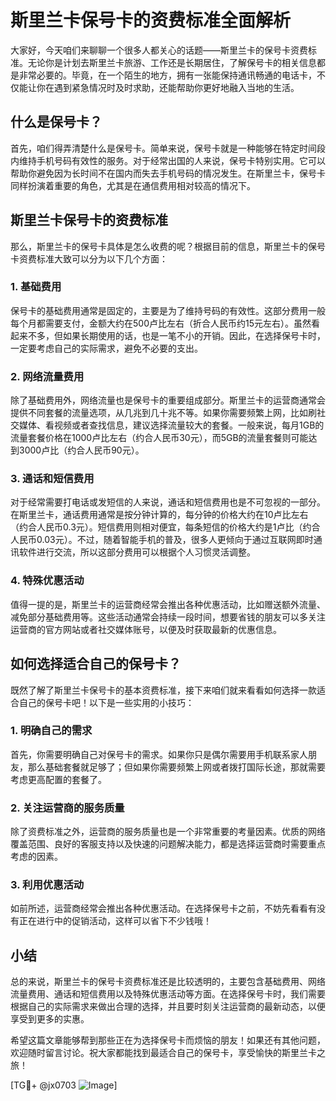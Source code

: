 # 斯里兰卡保号卡的资费标准全面解析

大家好，今天咱们来聊聊一个很多人都关心的话题——斯里兰卡的保号卡资费标准。无论你是计划去斯里兰卡旅游、工作还是长期居住，了解保号卡的相关信息都是非常必要的。毕竟，在一个陌生的地方，拥有一张能保持通讯畅通的电话卡，不仅能让你在遇到紧急情况时及时求助，还能帮助你更好地融入当地的生活。

## 什么是保号卡？

首先，咱们得弄清楚什么是保号卡。简单来说，保号卡就是一种能够在特定时间段内维持手机号码有效性的服务。对于经常出国的人来说，保号卡特别实用。它可以帮助你避免因为长时间不在国内而失去手机号码的情况发生。在斯里兰卡，保号卡同样扮演着重要的角色，尤其是在通信费用相对较高的情况下。

## 斯里兰卡保号卡的资费标准

那么，斯里兰卡的保号卡具体是怎么收费的呢？根据目前的信息，斯里兰卡的保号卡资费标准大致可以分为以下几个方面：

### 1. 基础费用

保号卡的基础费用通常是固定的，主要是为了维持号码的有效性。这部分费用一般每个月都需要支付，金额大约在500卢比左右（折合人民币约15元左右）。虽然看起来不多，但如果长期使用的话，也是一笔不小的开销。因此，在选择保号卡时，一定要考虑自己的实际需求，避免不必要的支出。

### 2. 网络流量费用

除了基础费用外，网络流量也是保号卡的重要组成部分。斯里兰卡的运营商通常会提供不同套餐的流量选项，从几兆到几十兆不等。如果你需要频繁上网，比如刷社交媒体、看视频或者查找信息，建议选择流量较大的套餐。一般来说，每月1GB的流量套餐价格在1000卢比左右（约合人民币30元），而5GB的流量套餐则可能达到3000卢比（约合人民币90元）。

### 3. 通话和短信费用

对于经常需要打电话或发短信的人来说，通话和短信费用也是不可忽视的一部分。在斯里兰卡，通话费用通常是按分钟计算的，每分钟的价格大约在10卢比左右（约合人民币0.3元）。短信费用则相对便宜，每条短信的价格大约是1卢比（约合人民币0.03元）。不过，随着智能手机的普及，很多人更倾向于通过互联网即时通讯软件进行交流，所以这部分费用可以根据个人习惯灵活调整。

### 4. 特殊优惠活动

值得一提的是，斯里兰卡的运营商经常会推出各种优惠活动，比如赠送额外流量、减免部分基础费用等。这些活动通常会持续一段时间，想要省钱的朋友可以多关注运营商的官方网站或者社交媒体账号，以便及时获取最新的优惠信息。

## 如何选择适合自己的保号卡？

既然了解了斯里兰卡保号卡的基本资费标准，接下来咱们就来看看如何选择一款适合自己的保号卡吧！以下是一些实用的小技巧：

### 1. 明确自己的需求

首先，你需要明确自己对保号卡的需求。如果你只是偶尔需要用手机联系家人朋友，那么基础套餐就足够了；但如果你需要频繁上网或者拨打国际长途，那就需要考虑更高配置的套餐了。

### 2. 关注运营商的服务质量

除了资费标准之外，运营商的服务质量也是一个非常重要的考量因素。优质的网络覆盖范围、良好的客服支持以及快速的问题解决能力，都是选择运营商时需要重点考虑的因素。

### 3. 利用优惠活动

如前所述，运营商经常会推出各种优惠活动。在选择保号卡之前，不妨先看看有没有正在进行中的促销活动，这样可以省下不少钱哦！

## 小结

总的来说，斯里兰卡的保号卡资费标准还是比较透明的，主要包含基础费用、网络流量费用、通话和短信费用以及特殊优惠活动等方面。在选择保号卡时，我们需要根据自己的实际需求来做出合理的选择，并且要时刻关注运营商的最新动态，以便享受到更多的实惠。

希望这篇文章能够帮到那些正在为选择保号卡而烦恼的朋友！如果还有其他问题，欢迎随时留言讨论。祝大家都能找到最适合自己的保号卡，享受愉快的斯里兰卡之旅！

[TG💪+ @jx0703 ![Image](https://github.com/user-attachments/assets/dbca1d08-cadb-493c-b0ec-ad6f7a83f270)]